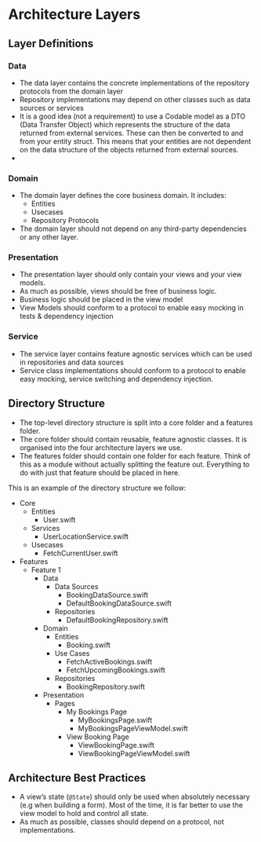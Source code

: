 # Architecture Layers

## Layer Definitions

### Data

* The data layer contains the concrete implementations of the repository protocols from the domain layer
* Repository implementations may depend on other classes such as data sources or services
* It is a good idea (not a requirement) to use a Codable model as a DTO (Data Transfer Object) which represents the structure of the data returned from external services. These can then be converted to and from your entity struct. This means that your entities are not dependent on the data structure of the objects returned from external sources.
* 
### Domain

* The domain layer defines the core business domain. It includes:
    * Entities
    * Usecases
    * Repository Protocols
* The domain layer should not depend on any third-party dependencies or any other layer.

### Presentation

* The presentation layer should only contain your views and your view models.
* As much as possible, views should be free of business logic. 
* Business logic should be placed in the view model
* View Models should conform to a protocol to enable easy mocking in tests & dependency injection

### Service

* The service layer contains feature agnostic services which can be used in repositories and data sources
* Service class implementations should conform to a protocol to enable easy mocking, service switching and dependency injection.

## Directory Structure

* The top-level directory structure is split into a core folder and a features folder. 
* The core folder should contain reusable, feature agnostic classes. It is organised into the four architecture layers we use.
* The features folder should contain one folder for each feature. Think of this as a module without actually splitting the feature out. Everything to do with just that feature should be placed in here.

This is an example of the directory structure we follow:
* Core
    * Entities
        * User.swift
    * Services
        * UserLocationService.swift
    * Usecases
        * FetchCurrentUser.swift
* Features
    * Feature 1
        * Data
            * Data Sources
                * BookingDataSource.swift
                * DefaultBookingDataSource.swift
            * Repositories
                * DefaultBookingRepository.swift
        * Domain
            * Entities
                * Booking.swift
            * Use Cases
                * FetchActiveBookings.swift
                * FetchUpcomingBookings.swift
            * Repositories
                * BookingRepository.swift
        * Presentation
            * Pages
                * My Bookings Page
                    * MyBookingsPage.swift
                    * MyBookingsPageViewModel.swift
                * View Booking Page
                    * ViewBookingPage.swift
                    * ViewBookingPageViewModel.swift

## Architecture Best Practices

* A view’s state (`@State`) should only be used when absolutely necessary (e.g when building a form). Most of the time, it is far better to use the view model to hold and control all state.
* As much as possible, classes should depend on a protocol, not implementations.
